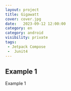 ```yaml
---
layout: project
title: Gigawatt
cover: cover.jpg
date:   2023-09-12 12:00:00
category: en
category: android
visibility: private
tags:
 - Jetpack Compose
 -  Junit4
---
```


## Example 1

Example 1
